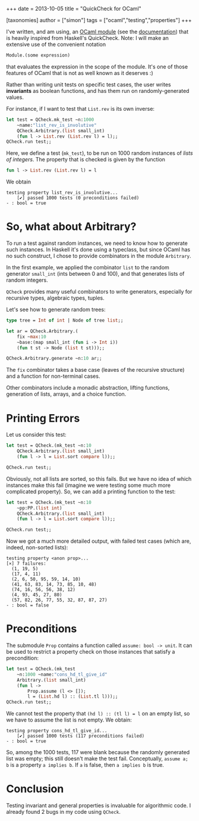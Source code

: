 +++
date = 2013-10-05
title = "QuickCheck for OCaml"

[taxonomies]
author = ["simon"]
tags  = ["ocaml","testing","properties"]
+++

I've written, and am using, an [OCaml module](https://github.com/c-cube/qcheck/blob/767e455a81c6a8748f48e22194927e24aad4cd29/src/core/QCheck.mli) (see the [documentation](https://c-cube.github.io/qcheck/)) that is heavily inspired from Haskell's QuickCheck. Note: I will make an extensive use of the convenient notation

```ocaml
Module.(some expression)
```

that evaluates the expression in the scope of the module. It's one of those features of OCaml that is not as well known as it deserves :)

Rather than writing unit tests on specific test cases, the user writes **invariants** as boolean functions, and has them run on randomly-generated values.

For instance, if I want to test that `List.rev` is its own inverse:

```ocaml
let test = QCheck.mk_test ~n:1000
    ~name:"list_rev_is_involutive"
    QCheck.Arbitrary.(list small_int)
    (fun l -> List.rev (List.rev l) = l);;
QCheck.run test;;
```

Here, we define a test (`mk_test`), to be run on 1000 random instances of *lists of integers*. The property that is checked is given by the function

```ocaml
fun l -> List.rev (List.rev l) = l
```

We obtain

    testing property list_rev_is_involutive...
        [✔] passed 1000 tests (0 preconditions failed)
    - : bool = true

So, what about Arbitrary?
=========================

To run a test against random instances, we need to know how to generate such instances. In Haskell it's done using a typeclass, but since OCaml has no such construct, I chose to provide combinators in the module `Arbitrary`.

In the first example, we applied the combinator `list` to the random generator `small_int` (ints between 0 and 100), and that generates lists of random integers.

`QCheck` provides many useful combinators to write generators, especially for recursive types, algebraic types, tuples.

Let's see how to generate random trees:

```ocaml
type tree = Int of int | Node of tree list;;

let ar = QCheck.Arbitrary.(
    fix ~max:10
    ~base:(map small_int (fun i -> Int i))
    (fun t st -> Node (list t st)));;

QCheck.Arbitrary.generate ~n:10 ar;;
```

The `fix` combinator takes a base case (leaves of the recursive structure) and a function for non-terminal cases.

Other combinators include a monadic abstraction, lifting functions, generation of lists, arrays, and a choice function.

Printing Errors
===============

Let us consider this test:

```ocaml
let test = QCheck.(mk_test ~n:10
    QCheck.Arbitrary.(list small_int)
    (fun l -> l = List.sort compare l));;

QCheck.run test;;
```

Obviously, not all lists are sorted, so this fails. But we have no idea of which instances make this fail (imagine we were testing some much more complicated property). So, we can add a printing function to the test:

```ocaml
let test = QCheck.(mk_test ~n:10
    ~pp:PP.(list int)
    QCheck.Arbitrary.(list small_int)
    (fun l -> l = List.sort compare l));;

QCheck.run test;;
```

Now we got a much more detailed output, with failed test cases (which are, indeed, non-sorted lists):

    testing property <anon prop>...
    [×] 7 failures:
      (1, 19, 5)
      (17, 4, 11)
      (2, 6, 50, 95, 59, 14, 10)
      (41, 63, 83, 14, 73, 85, 10, 48)
      (74, 16, 56, 56, 38, 12)
      (4, 93, 45, 27, 80)
      (57, 82, 26, 77, 55, 32, 87, 87, 27)
    - : bool = false

Preconditions
=============

The submodule `Prop` contains a function called `assume: bool -> unit`. It can be used to restrict a property check on those instances that satisfy a precondition:

```ocaml
let test = QCheck.(mk_test
    ~n:1000 ~name:"cons_hd_tl_give_id"
    Arbitrary.(list small_int)
    (fun l ->
        Prop.assume (l <> []);
        l = (List.hd l) :: (List.tl l)));;
QCheck.run test;;
```

We cannot test the property that `(hd l) :: (tl l) = l` on an empty list, so we have to assume the list is not empty. We obtain:

    testing property cons_hd_tl_give_id...
        [✔] passed 1000 tests (117 preconditions failed)
    - : bool = true

So, among the 1000 tests, 117 were blank because the randomly generated list was empty; this still doesn't make the test fail. Conceptually, `assume a; b` is a property `a implies b`. If `a` is false, then `a implies b` is true.

Conclusion
==========

Testing invariant and general properties is invaluable for algorithmic code. I already found 2 bugs in my code using `QCheck`.

